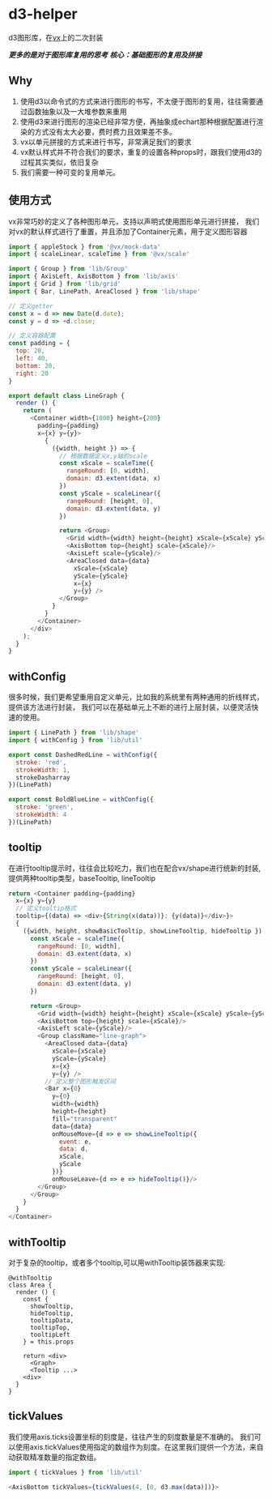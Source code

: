 # d3-helper
d3图形库，在[vx](https://github.com/hshoff/vx)上的二次封装

***更多的是对于图形库复用的思考***
***核心：基础图形的复用及拼接***

## Why
1. 使用d3以命令式的方式来进行图形的书写，不太便于图形的复用，往往需要通过函数抽象以及一大堆参数来重用
2. 使用d3来进行图形的渲染已经非常方便，再抽象成echart那种根据配置进行渲染的方式没有太大必要，费时费力且效果差不多。
3. vx以单元拼接的方式来进行书写，非常满足我们的要求
4. vx默认样式并不符合我们的要求，重复的设置各种props时，跟我们使用d3的过程其实类似，依旧复杂
5. 我们需要一种可变的复用单元。

## 使用方式
vx非常巧妙的定义了各种图形单元，支持以声明式使用图形单元进行拼接，
我们对vx的默认样式进行了重置，并且添加了Container元素，用于定义图形容器

``` js
import { appleStock } from '@vx/mock-data'
import { scaleLinear, scaleTime } from '@vx/scale'

import { Group } from 'lib/Group'
import { AxisLeft, AxisBottom } from 'lib/axis'
import { Grid } from 'lib/grid'
import { Bar, LinePath, AreaClosed } from 'lib/shape'

// 定义getter
const x = d => new Date(d.date);
const y = d => +d.close;

// 定义容器配置
const padding = {
  top: 20,
  left: 40,
  bottom: 20,
  right: 20
}

export default class LineGraph {
  render () {
    return (
      <Container width={1000} height={200}
        padding={padding}
        x={x} y={y}>
          {
            ({width, height }) => {
              // 根据数据定义x,y轴的scale
              const xScale = scaleTime({
                rangeRound: [0, width],
                domain: d3.extent(data, x)
              })
              const yScale = scaleLinear({
                rangeRound: [height, 0],
                domain: d3.extent(data, y)
              })

              return <Group>
                <Grid width={width} height={height} xScale={xScale} yScale={yScale}/>
                <AxisBottom top={height} scale={xScale}/>
                <AxisLeft scale={yScale}/>
                <AreaClosed data={data}
                  xScale={xScale}
                  yScale={yScale}
                  x={x}
                  y={y} />
              </Group>
            }
          }
        </Container>
      </div>
    );
  }
}
```

## withConfig
很多时候，我们更希望重用自定义单元，比如我的系统里有两种通用的折线样式，提供该方法进行封装，
我们可以在基础单元上不断的进行上层封装，以便灵活快速的使用。

``` js
import { LinePath } from 'lib/shape'
import { withConfig } from 'lib/util'

export const DashedRedLine = withConfig({
  stroke: 'red',
  strokeWidth: 1,
  strokeDasharray
})(LinePath)

export const BoldBlueLine = withConfig({
  stroke: 'green',
  strokeWidth: 4
})(LinePath)
```

## tooltip
在进行tooltip提示时，往往会比较吃力，我们也在配合vx/shape进行统新的封装,
提供两种tooltip类型，baseTooltip, lineTooltip

``` js
return <Container padding={padding}
  x={x} y={y}
  // 定义tooltip格式
  tooltip={(data) => <div>{String(x(data))}: {y(data)}</div>}>
  {
    ({width, height, showBasicTooltip, showLineTooltip, hideTooltip }) => {
      const xScale = scaleTime({
        rangeRound: [0, width],
        domain: d3.extent(data, x)
      })
      const yScale = scaleLinear({
        rangeRound: [height, 0],
        domain: d3.extent(data, y)
      })

      return <Group>
        <Grid width={width} height={height} xScale={xScale} yScale={yScale}/>
        <AxisBottom top={height} scale={xScale}/>
        <AxisLeft scale={yScale}/>
        <Group className="line-graph">
          <AreaClosed data={data}
            xScale={xScale}
            yScale={yScale}
            x={x}
            y={y} />
          // 定义整个图形触发区间
          <Bar x={0}
            y={0}
            width={width}
            height={height}
            fill="transparent"
            data={data}
            onMouseMove={d => e => showLineTooltip({
              event: e,
              data: d,
              xScale,
              yScale
            })}
            onMouseLeave={d => e => hideTooltip()}/>
        </Group>
      </Group>
    }
  }
</Container>
```

## withTooltip
对于复杂的tooltip，或者多个tooltip,可以用withTooltip装饰器来实现:

```
@withTooltip
class Area {
  render () {
    const {
      showTooltip,
      hideTooltip,
      tooltipData,
      tooltipTop,
      tooltipLeft
    } = this.props

    return <div>
      <Graph>
      <Tooltip ...>
    <div>
  }
}
```

## tickValues
我们使用axis.ticks设置坐标的刻度是，往往产生的刻度数量是不准确的。
我们可以使用axis.tickValues使用指定的数组作为刻度。在这里我们提供一个方法，来自动获取精准数量的指定数组。

``` js
import { tickValues } from 'lib/util'

<AxisBottom tickValues={tickValues(4, [0, d3.max(data)])}>
```
